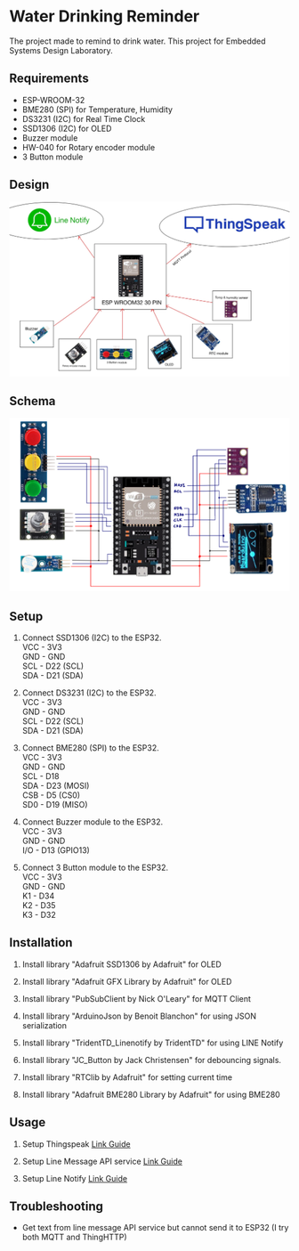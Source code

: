 # Water Drinking Reminder

The project made to remind to drink water.
This project for Embedded Systems Design Laboratory.

## Requirements

- ESP-WROOM-32
- BME280 (SPI) for Temperature, Humidity
- DS3231 (I2C) for Real Time Clock
- SSD1306 (I2C) for OLED
- Buzzer module
- HW-040 for Rotary encoder module
- 3 Button module

## Design

![alt text](./image/design.jpg)

## Schema

![alt text](./image/schematic.jpg)

## Setup

1. Connect SSD1306 (I2C) to the ESP32. <br>
   VCC - 3V3 <br>
   GND - GND <br>
   SCL - D22 (SCL) <br>
   SDA - D21 (SDA) <br>

2. Connect DS3231 (I2C) to the ESP32. <br>
   VCC - 3V3 <br>
   GND - GND <br>
   SCL - D22 (SCL) <br>
   SDA - D21 (SDA) <br>

3. Connect BME280 (SPI) to the ESP32. <br>
   VCC - 3V3 <br>
   GND - GND <br>
   SCL - D18 <br>
   SDA - D23 (MOSI) <br>
   CSB - D5 (CS0) <br>
   SD0 - D19 (MISO) <br>

4. Connect Buzzer module to the ESP32. <br>
   VCC - 3V3 <br>
   GND - GND <br>
   I/O - D13 (GPIO13) <br>

5. Connect 3 Button module to the ESP32. <br>
   VCC - 3V3 <br>
   GND - GND <br>
   K1 - D34 <br>
   K2 - D35 <br>
   K3 - D32 <br>

## Installation

1. Install library "Adafruit SSD1306 by Adafruit" for OLED

2. Install library "Adafruit GFX Library by Adafruit" for OLED

3. Install library "PubSubClient by Nick O'Leary" for MQTT Client

4. Install library "ArduinoJson by Benoit Blanchon" for using JSON serialization

5. Install library "TridentTD_Linenotify by TridentTD" for using LINE Notify

6. Install library "JC_Button by Jack Christensen" for debouncing signals.

7. Install library "RTClib by Adafruit" for setting current time

8. Install library "Adafruit BME280 Library by Adafruit" for using BME280

## Usage

1. Setup Thingspeak
   [Link Guide](https://app.tango.us/app/workflow/Setup-Water-Habit-Tracker-with-Thingspeak-using-MQTT-d4d8b49085ea492ab4a4902507486bd5)
2. Setup Line Message API service
   [Link Guide](https://app.tango.us/app/workflow/Line-Message-API-Bot-d784c38c28724f939111aaeadc92980f)

3. Setup Line Notify [Link Guide](https://app.tango.us/app/workflow/Setup-Line-Notify-376edee9e87d41818e2ef3297e6651a5)

## Troubleshooting

- Get text from line message API service but cannot send it to ESP32 (I try both MQTT and ThingHTTP)
